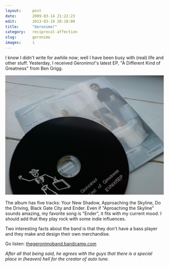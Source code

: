 ```yaml
---
layout:     post
date:       2009-03-14 21:22:23
edit:       2013-03-19 20:18:00
title:      "Geronimo!"
category:   reciprocal-affection
slug:       geronimo
images:     1
---
```


I know I didn't write for awhile now; well I have been busy with (real) life and other stuff. Yesterday, I received Geronimo!'s latest EP, "A Different Kind of Greatness" from Ben Grigg.

**![A Different Kind of Greatness](/images/hd/geronimo.jpg)**

The album has five tracks: Your New Shadow, Approaching the Skyline, Do the Driving, Black Gate City and Ender. Even if "Aproaching the Skyline" sounds amazing, my favorite song is "Ender", it fits with my current mood. I should add that they play rock with some indie influences.

Two interesting facts about the band is that they don't have a bass player and they make and design their own merchandise.

Go listen: [thegeronimoband.bandcamp.com](http://thegeronimoband.bandcamp.com/)

*After all that being said, he agrees with the guys that there is a special place in (heaven) hell for the creator of auto tune.*
